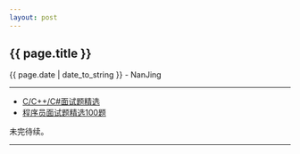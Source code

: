```yaml
---
layout: post
---
```


<h2>{{ page.title }}</h2>
<p class='meta'>{{ page.date | date_to_string }} - NanJing</p>

---

- [C/C++/C#面试题精选](http://blog.csdn.net/cadcisdhht/article/category/785138 "csdnblog") 
- [程序员面试题精选100题](http://zhedahht.blog.163.com/blog/#m=0 "163blog") 

未完待续。

---